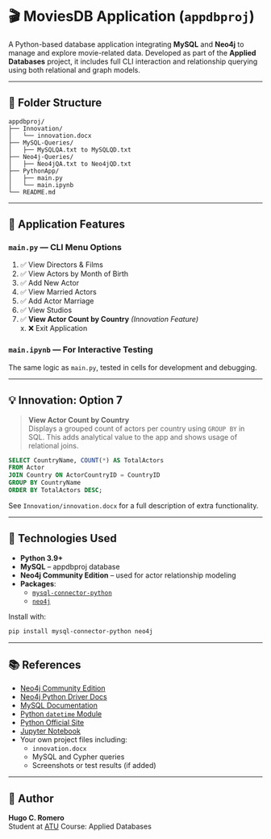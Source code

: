# 🎬 MoviesDB Application (`appdbproj`)

A Python-based database application integrating **MySQL** and **Neo4j** to manage and explore movie-related data. Developed as part of the **Applied Databases** project, it includes full CLI interaction and relationship querying using both relational and graph models.

---

## 📁 Folder Structure

```
appdbproj/
├── Innovation/
│   └── innovation.docx
├── MySQL-Queries/
│   ├── MySQLQA.txt to MySQLQD.txt
├── Neo4j-Queries/
│   ├── Neo4jQA.txt to Neo4jQD.txt
├── PythonApp/
│   ├── main.py
│   └── main.ipynb
└── README.md
```

---

## 🚀 Application Features

### `main.py` — CLI Menu Options

1. ✅ View Directors & Films  
2. ✅ View Actors by Month of Birth  
3. ✅ Add New Actor  
4. ✅ View Married Actors  
5. ✅ Add Actor Marriage  
6. ✅ View Studios  
7. ✅ **View Actor Count by Country** *(Innovation Feature)*  
x. ❌ Exit Application

### `main.ipynb` — For Interactive Testing  
The same logic as `main.py`, tested in cells for development and debugging.

---

## 💡 Innovation: Option 7

> **View Actor Count by Country**  
Displays a grouped count of actors per country using `GROUP BY` in SQL. This adds analytical value to the app and shows usage of relational joins.

```sql
SELECT CountryName, COUNT(*) AS TotalActors
FROM Actor
JOIN Country ON ActorCountryID = CountryID
GROUP BY CountryName
ORDER BY TotalActors DESC;
```

See `Innovation/innovation.docx` for a full description of extra functionality.

---

## 🧠 Technologies Used

- **Python 3.9+**
- **MySQL** – appdbproj database
- **Neo4j Community Edition** – used for actor relationship modeling
- **Packages**:
  - [`mysql-connector-python`](https://pypi.org/project/mysql-connector-python/)
  - [`neo4j`](https://pypi.org/project/neo4j/)

Install with:

```bash
pip install mysql-connector-python neo4j
```

---

## 📚 References

- [Neo4j Community Edition](https://neo4j.com/download-center/#community)
- [Neo4j Python Driver Docs](https://neo4j.com/docs/api/python-driver/current/)
- [MySQL Documentation](https://dev.mysql.com/doc/)
- [Python `datetime` Module](https://docs.python.org/3/library/datetime.html)
- [Python Official Site](https://www.python.org/)
- [Jupyter Notebook](https://jupyter.org/)
- Your own project files including:
  - `innovation.docx`
  - MySQL and Cypher queries
  - Screenshots or test results (if added)

---

## 👤 Author

**Hugo C. Romero**  
Student at [ATU](https://www.atu.ie/) 
Course: Applied Databases

